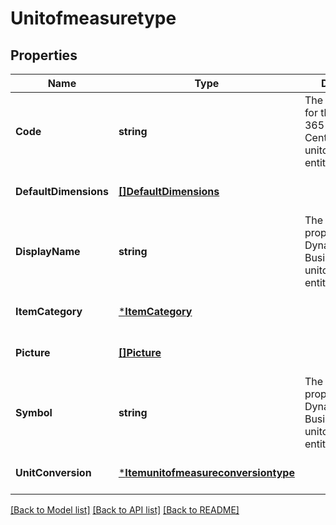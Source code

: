 # Unitofmeasuretype

## Properties
Name | Type | Description | Notes
------------ | ------------- | ------------- | -------------
**Code** | **string** | The code property for the Dynamics 365 Business Central unitofmeasuretype entity | [optional] [default to null]
**DefaultDimensions** | [**[]DefaultDimensions**](defaultDimensions.md) |  | [optional] [default to null]
**DisplayName** | **string** | The displayName property for the Dynamics 365 Business Central unitofmeasuretype entity | [optional] [default to null]
**ItemCategory** | [***ItemCategory**](itemCategory.md) |  | [optional] [default to null]
**Picture** | [**[]Picture**](picture.md) |  | [optional] [default to null]
**Symbol** | **string** | The symbol property for the Dynamics 365 Business Central unitofmeasuretype entity | [optional] [default to null]
**UnitConversion** | [***Itemunitofmeasureconversiontype**](itemunitofmeasureconversiontype.md) |  | [optional] [default to null]

[[Back to Model list]](../README.md#documentation-for-models) [[Back to API list]](../README.md#documentation-for-api-endpoints) [[Back to README]](../README.md)


